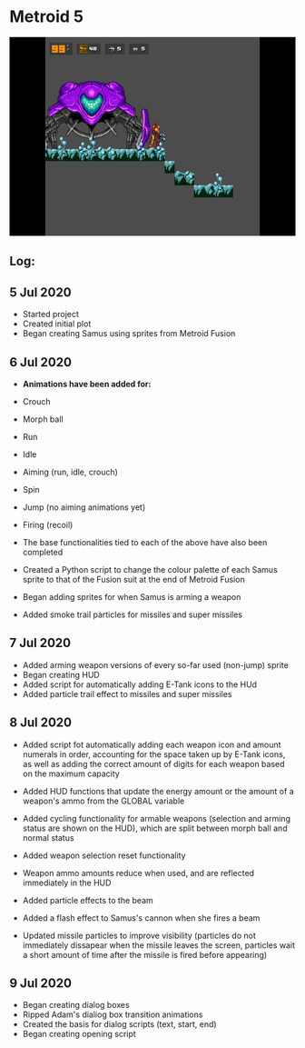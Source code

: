 # Metroid 5

<img height="350" src="readme/1.png"></img>

## Log:


## 5 Jul 2020

- Started project
- Created initial plot
- Began creating Samus using sprites from Metroid Fusion


## 6 Jul 2020

- **Animations have been added for:**
- Crouch
- Morph ball
- Run
- Idle
- Aiming (run, idle, crouch)
- Spin
- Jump (no aiming animations yet)
- Firing (recoil)

- The base functionalities tied to each of the above have also been completed

- Created a Python script to change the colour palette of each Samus sprite to that of the Fusion suit at the end of Metroid Fusion
- Began adding sprites for when Samus is arming a weapon
- Added smoke trail particles for missiles and super missiles


## 7 Jul 2020

- Added arming weapon versions of every so-far used (non-jump) sprite
- Began creating HUD
- Added script for automatically adding E-Tank icons to the HUd
- Added particle trail effect to missiles and super missiles


## 8 Jul 2020

- Added script fot automatically adding each weapon icon and amount numerals in order, accounting for the space taken up by E-Tank icons, as well as adding the correct amount of digits for each weapon based on the maximum capacity
- Added HUD functions that update the energy amount or the amount of a weapon's ammo from the GLOBAL variable
- Added cycling functionality for armable weapons (selection and arming status are shown on the HUD), which are split between morph ball and normal status
- Added weapon selection reset functionality
- Weapon ammo amounts reduce when used, and are reflected immediately in the HUD

- Added particle effects to the beam
- Added a flash effect to Samus's cannon when she fires a beam
- Updated missile particles to improve visibility (particles do not immediately dissapear when the missile leaves the screen, particles wait a short amount of time after the missile is fired before appearing)


## 9 Jul 2020

- Began creating dialog boxes
- Ripped Adam's dialiog box transition animations
- Created the basis for dialog scripts (text, start, end)
- Began creating opening script
